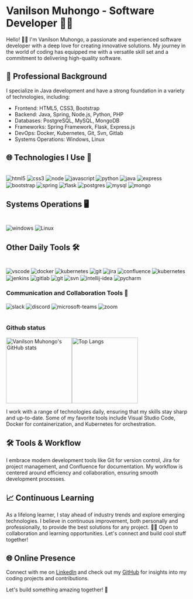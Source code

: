 # Vanilson Muhongo - Software Developer 👨‍💻

Hello! 👋🏾 I'm Vanilson Muhongo, a passionate and experienced software developer with a deep love for creating innovative solutions. My journey in the world of coding has equipped me with a versatile skill set and a commitment to delivering high-quality software.

## 💼 Professional Background

I specialize in Java development and have a strong foundation in a variety of technologies, including:

- Frontend: HTML5, CSS3, Bootstrap
- Backend: Java, Spring, Node.js, Python, PHP
- Databases: PostgreSQL, MySQL, MongoDB
- Frameworks: Spring Framework, Flask, Express.js
- DevOps: Docker, Kubernetes, Git, Svn, Gitlab
- Systems Operations: Windows, Linux

## 🌐 Technologies I Use 🚀
<div style="display:inline_block"><br/>
  <img align="center" alt="html5" src="https://img.shields.io/badge/HTML5-E34F26?style=for-the-badge&logo=html5&logoColor=white"/>
  <img align="center" alt="css3" src="https://img.shields.io/badge/CSS3-1572B6?style=for-the-badge&logo=css3&logoColor=white"/>
  <img align="center" alt="node" src="https://img.shields.io/badge/Node.js-43853D?style=for-the-badge&logo=node.js&logoColor=white"/>
  <img align="center" alt="javascript" src="https://img.shields.io/badge/JavaScript-323330?style=for-the-badge&logo=javascript&logoColor=F7DF1E"/>
  <img align="center" alt="python" src="https://img.shields.io/badge/Python-14354C?style=for-the-badge&logo=python&logoColor=white"/>
  <img align="center" alt="java" src="https://img.shields.io/badge/Java-ED8B00?style=for-the-badge&logo=java&logoColor=white"/>
  <img align="center" alt="express" src="https://img.shields.io/badge/Express.js-404D59?style=for-the-badge"/>
  <img align="center" alt="bootstrap" src="https://img.shields.io/badge/Bootstrap-563D7C?style=for-the-badge&logo=bootstrap&logoColor=white"/>
  <img align="center" alt="spring" src="https://img.shields.io/badge/Spring-6DB33F?style=for-the-badge&logo=spring&logoColor=white"/>
  <img align="center" alt="flask" src="https://img.shields.io/badge/Flask-000000?style=for-the-badge&logo=flask&logoColor=white"/>
  <img align="center" alt="postgres" src="https://img.shields.io/badge/PostgreSQL-316192?style=for-the-badge&logo=postgresql&logoColor=white"/>
  <img align="center" alt="mysql" src="https://img.shields.io/badge/MySQL-00000F?style=for-the-badge&logo=mysql&logoColor=white"/>
  <img align="center" alt="mongo" src="https://img.shields.io/badge/MongoDB-4EA94B?style=for-the-badge&logo=mongodb&logoColor=white"/>
</div>

## Systems Operations 🖥️
<div style="display:inline_block"><br/>
  <img align="center" alt="windows" src="https://img.shields.io/badge/Windows-0078D6?style=for-the-badge&logo=windows&logoColor=white"/>
  <img align="center" alt="Linux" src="https://img.shields.io/badge/Linux-FCC624?style=for-the-badge&logo=linux&logoColor=black"/>
</div>

## Other Daily Tools 🛠️
<div style="display:inline_block"><br/>
  <img align="center" alt="vscode" src="https://img.shields.io/badge/VSCode-007ACC?style=for-the-badge&logo=visual-studio-code&logoColor=white"/>
  <img align="center" alt="docker" src="https://img.shields.io/badge/Docker-2496ED?style=for-the-badge&logo=docker&logoColor=white"/>
  <img align="center" alt="kubernetes" src="https://img.shields.io/badge/Kubernetes-326CE5?style=for-the-badge&logo=kubernetes&logoColor=white"/>
  <img align="center" alt="git" src="https://img.shields.io/badge/Git-F05032?style=for-the-badge&logo=git&logoColor=white"/>
  <img align="center" alt="jira" src="https://img.shields.io/badge/Jira-0052CC?style=for-the-badge&logo=jira&logoColor=white"/>
  <img align="center" alt="confluence" src="https://img.shields.io/badge/Confluence-172B4D?style=for-the-badge&logo=confluence&logoColor=white"/>
  <img align="center" alt="kubernetes" src="https://img.shields.io/badge/Kubernetes-326CE5?style=for-the-badge&logo=kubernetes&logoColor=white"/>
  <img align="center" alt="jenkins" src="https://img.shields.io/badge/Jenkins-D24939?style=for-the-badge&logo=jenkins&logoColor=white"/>
  <img align="center" alt="gitlab" src="https://img.shields.io/badge/GitLab-FCA121?style=for-the-badge&logo=gitlab&logoColor=white"/>
  <img align="center" alt="git" src="https://img.shields.io/badge/Git-F05032?style=for-the-badge&logo=git&logoColor=white"/>
  <img align="center" alt="svn" src="https://img.shields.io/badge/Subversion-809CC9?style=for-the-badge&logo=subversion&logoColor=white"/>
  <img align="center" alt="intellij-idea" src="https://img.shields.io/badge/IntelliJ_IDEA-000000?style=for-the-badge&logo=intellij-idea&logoColor=white"/>
  <img align="center" alt="pycharm" src="https://img.shields.io/badge/PyCharm-000000?style=for-the-badge&logo=pycharm&logoColor=white"/>
</div>

### Communication and Collaboration Tools 📡
<div style="display:inline_block">
  <img align="center" alt="slack" src="https://img.shields.io/badge/Slack-4A154B?style=for-the-badge&logo=slack&logoColor=white"/>
  <img align="center" alt="discord" src="https://img.shields.io/badge/Discord-7289DA?style=for-the-badge&logo=discord&logoColor=white"/>
  <img align="center" alt="microsoft-teams" src="https://img.shields.io/badge/Microsoft_Teams-6264A7?style=for-the-badge&logo=microsoft-teams&logoColor=white"/>
  <img align="center" alt="zoom" src="https://img.shields.io/badge/Zoom-2D8CFF?style=for-the-badge&logo=zoom&logoColor=white"/>
</div><br/>

### Github status
<div style="display: flex; margin-right: 20px;">
  <img src="https://github-readme-stats.vercel.app/api?username=edsonwade&show_icons=true&theme=tokyonight" alt="Vanilson Muhongo's GitHub stats" height="180" />
  <img src="https://github-readme-stats.vercel.app/api/top-langs/?username=edsonwade&layout=compact&theme=tokyonight" alt="Top Langs" height="180" />
</div>


I work with a range of technologies daily, ensuring that my skills stay sharp and up-to-date.
Some of my favorite tools include Visual Studio Code, Docker for containerization, and Kubernetes for orchestration.

## 🛠️ Tools & Workflow

I embrace modern development tools like Git for version control, Jira for project management, and Confluence for documentation. 
My workflow is centered around efficiency and collaboration, ensuring smooth development processes.

## 📈 Continuous Learning

As a lifelong learner, I stay ahead of industry trends and explore emerging technologies. 
I believe in continuous improvement, both personally and professionally, to provide the best solutions for any project.
👨‍💻 Open to collaboration and learning opportunities. Let's connect and build cool stuff together!

## 🌐 Online Presence

Connect with me on [LinkedIn](https://linkedin.com/in/vanilson-muhongo-developer) and check out my [GitHub](https://github.com/edsonwade) for insights into my coding projects and contributions.

Let's build something amazing together! 🚀
